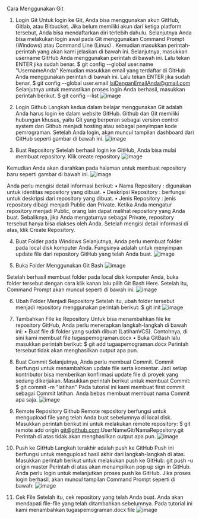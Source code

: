 Cara Menggunakan Git
1. Login Git
Untuk login ke Git, Anda bisa menggunakan akun GitHub, Gitlab, atau Bitbucket. Jika belum memiliki akun dari ketiga platform tersebut, Anda bisa mendaftarkan diri terlebih dahulu. Selanjutnya Anda bisa melakukan login awal pada Git  menggunakan Command Prompt  (Windows) atau Command Line (Linux) . Kemudian masukkan perintah-perintah yang akan kami jelaskan di bawah ini.
Selanjutnya, masukkan username GitHub Anda menggunakan perintah di bawah ini. Lalu tekan ENTER jika sudah benar.
$ git config --global user.name "UsernameAnda"
Kemudian masukkan email yang terdaftar di GitHub Anda menggunakan perintah di bawah  ini. Lalu tekan ENTER jika sudah benar.
$ git config --global user.email IsiDenganEmailAnda@gmail.com
Selanjutnya untuk memastikan proses login Anda berhasil, masukkan perintah berikut.
$ git config --list
 ![image](https://user-images.githubusercontent.com/92628033/137586118-88396cac-1525-4701-91a8-075077b78caf.png)


2. Login Github
Langkah kedua dalam belajar menggunakan Git adalah Anda harus login ke dalam website GitHub. Github dan Git memiliki hubungan khusus, yaitu Git yang berperan sebagai version control system dan Github menjadi hosting atau sebagai penyimpan kode pemrograman. Setelah Anda login, akan muncul tampilan dashboard dari GitHub seperti  gambar di bawah ini.  ![image](https://user-images.githubusercontent.com/92628033/137586140-612d53f0-5deb-4394-95a9-29b24c4f703b.png)

3. Buat Repository
Setelah berhasil login ke GitHub, Anda bisa mulai membuat repository. Klik create repository
 ![image](https://user-images.githubusercontent.com/92628033/137586144-d254cf17-39da-4352-8d71-d7f121d879ad.png)

Kemudian Anda akan diarahkan pada halaman untuk membuat repository baru seperti gambar di bawah ini.
 ![image](https://user-images.githubusercontent.com/92628033/137586150-6479287d-c605-4aa2-9862-15d0ed0af5b3.png)


Anda perlu mengisi detail informasi berikut:
•	Nama Repository : digunakan untuk identitas repository yang dibuat.
•	Deskripsi Repository : berfungsi untuk deskripsi dari repository yang dibuat.
•	Jenis Repository   : jenis repository  dibagi menjadi Public dan Private. Ketika Anda mengatur repository menjadi Public, orang lain dapat melihat repository yang Anda buat. Sebaliknya, jika Anda mengaturnya sebagai Private, repository tersebut hanya bisa diakses oleh Anda.
Setelah mengisi detail informasi di atas, klik Create Repository.



4. Buat Folder pada Windows
Selanjutnya, Anda perlu membuat folder pada local disk komputer Anda. Fungsinya adalah untuk menyimpan update file dari repository GitHub yang telah Anda buat.
 ![image](https://user-images.githubusercontent.com/92628033/137586157-3ffd0c29-2494-4c12-9be4-daf6c1c08ebf.png)

5. Buka Folder Menggunakan Git Bash
 ![image](https://user-images.githubusercontent.com/92628033/137586163-fc57ef61-6381-46fc-a162-aa3f5fbc389b.png)

Setelah berhasil membuat folder pada local disk komputer Anda,  buka folder tersebut dengan cara klik kanan lalu pilih Git Bash Here. Setelah itu, Command Prompt akan muncul seperti di bawah ini. 
 ![image](https://user-images.githubusercontent.com/92628033/137586170-d7591985-558e-445e-a544-21191a8fb081.png)


6. Ubah Folder Menjadi Repository
Setelah itu, ubah folder tersebut menjadi repository menggunakan perintah berikut:
$ git init
![image](https://user-images.githubusercontent.com/92628033/137586174-03173b00-80a7-4ff0-b6de-6ac4212e8b2d.png)


7. Tambahkan File ke Repository
Untuk bisa menambahkan file ke repository GitHub, Anda perlu menerapkan langkah-langkah di bawah ini:
•	Buat file di folder yang sudah dibuat (LatihanVCS). Contohnya, di sini kami membuat file tugaspemograman.docx
•	Buka GitBash lalu masukkan perintah berikut:
$ git add tugaspemograman.docx
Perintah tersebut tidak akan menghasilkan output apa pun.

8. Buat Commit 
Selanjutnya, Anda perlu membuat Commit. Commit berfungsi untuk menambahkan update file serta komentar. Jadi setiap kontributor bisa memberikan konfirmasi update file di proyek yang sedang dikerjakan. Masukkan perintah berikut untuk membuat Commit:
$ git commit -m "latihan"
Pada tutorial ini kami membuat first commit sebagai Commit latihan. Anda bebas membuat membuat nama Commit apa saja.
 ![image](https://user-images.githubusercontent.com/92628033/137586191-db8e0ffa-24de-490e-a4b2-bba2921b5d62.png)


9. Remote Repository Github
Remote repository berfungsi untuk mengupload file yang telah Anda buat sebelumnya di local disk. Masukkan perintah berikut ini untuk melakukan remote repository:
$ git remote add origin git@github.com:UserNameGit/NamaRepository.git
Perintah di atas tidak akan menghasilkan output apa pun.
 ![image](https://user-images.githubusercontent.com/92628033/137586199-4de8d8b5-bb60-4c47-853c-d6050c3256eb.png)




10. Push ke GitHub 
Langkah terakhir adalah push ke GitHub Push ini berfungsi untuk mengupload hasil akhir dari langkah-langkah di atas. Masukkan perintah berikut untuk melakukan push ke GitHub:
git push -u origin master
Perintah di atas akan menampilkan pop up sign in GitHub. Anda perlu login untuk melanjutkan proses push ke GitHub. 
Jika proses login berhasil, akan muncul tampilan Command Prompt seperti di bawah:
 ![image](https://user-images.githubusercontent.com/92628033/137586204-ced18dfb-7e0f-4b4f-aad1-c7dd53d7f419.png)


11. Cek File 
Setelah itu, cek repository yang telah Anda buat. Anda akan mendapati file-file yang telah ditambahkan sebelumnya. Pada tutorial ini kami menambahkan tugaspemograman.docx file
![image](https://user-images.githubusercontent.com/92628033/137586332-a99c4a2d-877e-4ce4-9ade-e41de3790613.png)

